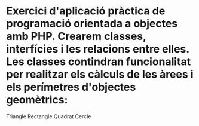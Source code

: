 # Exercici d'aplicació pràctica de programació orientada a objectes amb PHP. Crearem classes, interfícies i les relacions entre elles. Les classes contindran funcionalitat per realitzar els càlculs de les àrees i els perímetres d'objectes geomètrics:
Triangle
Rectangle
Quadrat
Cercle
